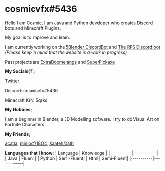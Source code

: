 # cosmicvfx#5436

Hello I am Cosmic, I am Java and Python developer who creates Discord bots and Minecraft Plugins.

My goal is to improve and learn.

I am currently working on the [5Blender DiscordBot](https://github.com/cosmic-vfx/5BlenderJDABot) and [The RPS Discord bot](https://rpswebsite.herokuapp.com) *(Please keep in mind that the website is a work in progress)*

Past projects are [ExtraBoomerangs](https://github.com/cosmic-vfx/ExtraBoomerangs) and [SuperPickaxe](https://github.com/cosmic-vfx/SuperPickaxe)

<b>My Socials(?);</b>

[Twitter](https://twitter.com/CosmicVFX_)

Discord: cosmicvfx#5436

Minecraft IGN: 5qrks

<b>My Hobbies;</b>

I am a beginner in Blender, a 3D Modelling software. I try to do Visual Art on Fortnite Characters.

<b>My Friends;</b>

[acatia](https://github.com/acatiadroid), [minioof/18O4](https://github.com/18o4), [Xaateh/Xath](https://github.com/xaateh)

<b>Languages that I know;</b>
| Language  | Knowledge  |
|-----------|------------|
| Java      | Fluent     |
| Python    | Semi-Fluent|
| Html      | Semi-Fluent|
|-----------|------------|
